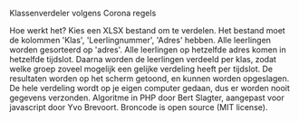 Klassenverdeler volgens Corona regels

Hoe werkt het?
Kies een XLSX bestand om te verdelen. Het bestand moet de kolommen 'Klas', 'Leerlingnummer', 'Adres' hebben.
Alle leerlingen worden gesorteerd op 'adres'. Alle leerlingen op hetzelfde adres komen in hetzelfde tijdslot.
Daarna worden de leerlingen verdeeld per klas, zodat welke groep zoveel mogelijk een gelijke verdeling heeft per tijdslot.
De resultaten worden op het scherm getoond, en kunnen worden opgeslagen. De hele verdeling wordt op je eigen computer gedaan, dus er worden nooit gegevens verzonden.
Algoritme in PHP door Bert Slagter, aangepast voor javascript door Yvo Brevoort.
Broncode is open source (MIT license).
